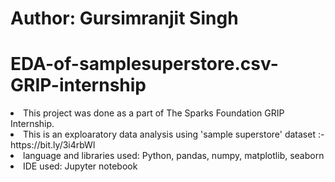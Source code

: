 # Author: Gursimranjit Singh
# EDA-of-samplesuperstore.csv-GRIP-internship
<li> This project was done as a part of The Sparks Foundation GRIP Internship.
<li> This is an exploaratory data analysis using 'sample superstore' dataset :- https://bit.ly/3i4rbWl
<li> language and libraries used: Python, pandas, numpy, matplotlib, seaborn
<li> IDE used: Jupyter notebook
